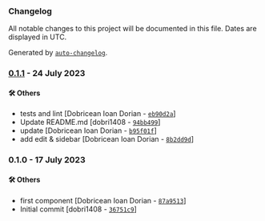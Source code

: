 ### Changelog

All notable changes to this project will be documented in this file. Dates are displayed in UTC.

Generated by [`auto-changelog`](https://github.com/CookPete/auto-changelog).

### [0.1.1](https://github.com/eea/volto-citation/compare/0.1.0...0.1.1) - 24 July 2023

#### :hammer_and_wrench: Others

- tests and lint [Dobricean Ioan Dorian - [`eb90d2a`](https://github.com/eea/volto-citation/commit/eb90d2afd8fc210e62faab2dbcc063564a205dcf)]
- Update README.md [dobri1408 - [`94bb499`](https://github.com/eea/volto-citation/commit/94bb49936791f41860ef2829e0223e125d04469b)]
- update [Dobricean Ioan Dorian - [`b95f01f`](https://github.com/eea/volto-citation/commit/b95f01fb06513859c2960dc67f7fb8135d10eaf8)]
- add edit & sidebar [Dobricean Ioan Dorian - [`8b2dd9d`](https://github.com/eea/volto-citation/commit/8b2dd9d1ca701321bfe4ed32e58e86746874c551)]
### 0.1.0 - 17 July 2023

#### :hammer_and_wrench: Others

- first component [Dobricean Ioan Dorian - [`87a9513`](https://github.com/eea/volto-citation/commit/87a951353839226823eb2f29d2ff365de455c758)]
- Initial commit [dobri1408 - [`36751c9`](https://github.com/eea/volto-citation/commit/36751c9a84331be5f5bdbc3c3c9010c453aa8c85)]
